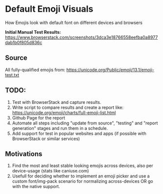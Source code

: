 # Default Emoji Visuals

How Emojis look with default font on different devices and browsers

**Initial Manual Test Results:** https://www.browserstack.com/screenshots/3dca3e18766558eefba0a8977dab1b0f805d836c

## Source

All fully-qualified emojis from:
https://unicode.org/Public/emoji/13.1/emoji-test.txt

## TODO:

1. Test with BrowserStack and capture results.
2. Write script to compare results and create a report like: https://unicode.org/emoji/charts/full-emoji-list.html
3. Github Page for the report
4. Automate all steps including "update from source", "testing" and "report generation" stages and run them in a schedule.
5. Add support for test in popular websites and apps (if possible with BrowserStack or similar services)

## Motivations

1. Find the most and least stable looking emojis across devices, also per device-usage (stats like caniuse.com)
2. Usefull for deciding whether to implement an emoji picker and use a custom font/img-pack scenario for normalizing across-devices OR go with the native support.
